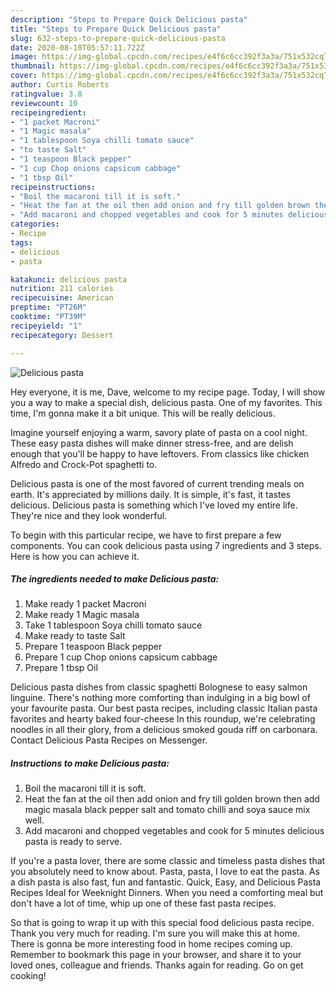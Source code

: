```yaml
---
description: "Steps to Prepare Quick Delicious pasta"
title: "Steps to Prepare Quick Delicious pasta"
slug: 632-steps-to-prepare-quick-delicious-pasta
date: 2020-08-10T05:57:11.722Z
image: https://img-global.cpcdn.com/recipes/e4f6c6cc392f3a3a/751x532cq70/delicious-pasta-recipe-main-photo.jpg
thumbnail: https://img-global.cpcdn.com/recipes/e4f6c6cc392f3a3a/751x532cq70/delicious-pasta-recipe-main-photo.jpg
cover: https://img-global.cpcdn.com/recipes/e4f6c6cc392f3a3a/751x532cq70/delicious-pasta-recipe-main-photo.jpg
author: Curtis Roberts
ratingvalue: 3.8
reviewcount: 10
recipeingredient:
- "1 packet Macroni"
- "1 Magic masala"
- "1 tablespoon Soya chilli tomato sauce"
- "to taste Salt"
- "1 teaspoon Black pepper"
- "1 cup Chop onions capsicum cabbage"
- "1 tbsp Oil"
recipeinstructions:
- "Boil the macaroni till it is soft."
- "Heat the fan at the oil then add onion and fry till golden brown then add magic masala black pepper salt and tomato chilli and soya sauce mix well."
- "Add macaroni and chopped vegetables and cook for 5 minutes delicious pasta is ready to serve."
categories:
- Recipe
tags:
- delicious
- pasta

katakunci: delicious pasta 
nutrition: 211 calories
recipecuisine: American
preptime: "PT26M"
cooktime: "PT39M"
recipeyield: "1"
recipecategory: Dessert

---
```



![Delicious pasta](https://img-global.cpcdn.com/recipes/e4f6c6cc392f3a3a/751x532cq70/delicious-pasta-recipe-main-photo.jpg)

Hey everyone, it is me, Dave, welcome to my recipe page. Today, I will show you a way to make a special dish, delicious pasta. One of my favorites. This time, I'm gonna make it a bit unique. This will be really delicious.

Imagine yourself enjoying a warm, savory plate of pasta on a cool night. These easy pasta dishes will make dinner stress-free, and are delish enough that you&#39;ll be happy to have leftovers. From classics like chicken Alfredo and Crock-Pot spaghetti to.

Delicious pasta is one of the most favored of current trending meals on earth. It's appreciated by millions daily. It is simple, it's fast, it tastes delicious. Delicious pasta is something which I've loved my entire life. They're nice and they look wonderful.


To begin with this particular recipe, we have to first prepare a few components. You can cook delicious pasta using 7 ingredients and 3 steps. Here is how you can achieve it.

<!--inarticleads1-->

##### The ingredients needed to make Delicious pasta:

1. Make ready 1 packet Macroni
1. Make ready 1 Magic masala
1. Take 1 tablespoon Soya chilli tomato sauce
1. Make ready to taste Salt
1. Prepare 1 teaspoon Black pepper
1. Prepare 1 cup Chop onions capsicum cabbage
1. Prepare 1 tbsp Oil


Delicious pasta dishes from classic spaghetti Bolognese to easy salmon linguine. There&#39;s nothing more comforting than indulging in a big bowl of your favourite pasta. Our best pasta recipes, including classic Italian pasta favorites and hearty baked four-cheese In this roundup, we&#39;re celebrating noodles in all their glory, from a delicious smoked gouda riff on carbonara. Contact Delicious Pasta Recipes on Messenger. 

<!--inarticleads2-->

##### Instructions to make Delicious pasta:

1. Boil the macaroni till it is soft.
1. Heat the fan at the oil then add onion and fry till golden brown then add magic masala black pepper salt and tomato chilli and soya sauce mix well.
1. Add macaroni and chopped vegetables and cook for 5 minutes delicious pasta is ready to serve.


If you&#39;re a pasta lover, there are some classic and timeless pasta dishes that you absolutely need to know about. Pasta, pasta, I love to eat the pasta. As a dish pasta is also fast, fun and fantastic. Quick, Easy, and Delicious Pasta Recipes Ideal for Weeknight Dinners. When you need a comforting meal but don&#39;t have a lot of time, whip up one of these fast pasta recipes. 

So that is going to wrap it up with this special food delicious pasta recipe. Thank you very much for reading. I'm sure you will make this at home. There is gonna be more interesting food in home recipes coming up. Remember to bookmark this page in your browser, and share it to your loved ones, colleague and friends. Thanks again for reading. Go on get cooking!
